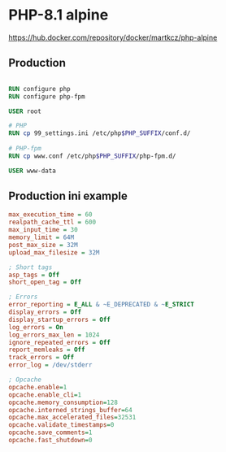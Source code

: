 # PHP-8.1 alpine 

https://hub.docker.com/repository/docker/martkcz/php-alpine

## Production
```dockerfile

RUN configure php
RUN configure php-fpm

USER root

# PHP
RUN cp 99_settings.ini /etc/php$PHP_SUFFIX/conf.d/
    
# PHP-fpm    
RUN cp www.conf /etc/php$PHP_SUFFIX/php-fpm.d/

USER www-data
```

## Production ini example

```ini
max_execution_time = 60
realpath_cache_ttl = 600
max_input_time = 30
memory_limit = 64M
post_max_size = 32M
upload_max_filesize = 32M

; Short tags
asp_tags = Off
short_open_tag = Off

; Errors
error_reporting = E_ALL & ~E_DEPRECATED & ~E_STRICT
display_errors = Off
display_startup_errors = Off
log_errors = On
log_errors_max_len = 1024
ignore_repeated_errors = Off
report_memleaks = Off
track_errors = Off
error_log = /dev/stderr

; Opcache
opcache.enable=1
opcache.enable_cli=1
opcache.memory_consumption=128
opcache.interned_strings_buffer=64
opcache.max_accelerated_files=32531
opcache.validate_timestamps=0
opcache.save_comments=1
opcache.fast_shutdown=0
```
